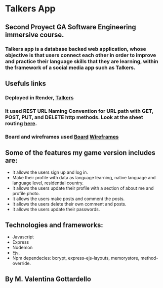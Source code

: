 # Talkers App

## Second Proyect GA Software Engineering immersive course. 

### Talkers app is a database backed web application, whose objective is that users connect each other in order to improve and practice their language skills that they are learning, within the framework of a social media app such as Talkers.

## Usefuls links
### Deployed in Render, [Talkers](https://talkers.onrender.com/)
### It used REST URL Naming Convention for URL path with GET, POST, PUT, and DELETE http methods. Look at the sheet routing [here](https://docs.google.com/spreadsheets/d/1MeW2_r51WHHO92wOqDIr4oJeQmrz1-T17Wl2IMBUmqY/edit?usp=sharing).
### Board and wireframes used [Board](./public/images/board.png) [Wireframes](./public/images/wireframes.jpeg)

## Some of the features my game version includes are:

* It allows the users sign up and log in.
* Make their profile with data as language learning, native language and language level, residential country.
* It allows the users update their profile with a section of about me and profile photo.
* It allows the users make posts and comment the posts.
* It allows the users delete their own comment and posts. 
* It allows the users update their passwords. 

## Technologies and frameworks:

* Javascript 
* Express
* Nodemon 
* Ejs, 
* Npm dependecies: bcrypt, express-ejs-layouts, memorystore, method-override. 




## By M. Valentina Gottardello
